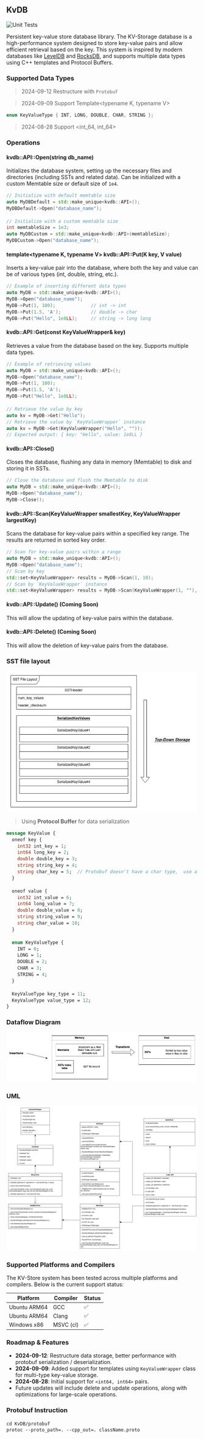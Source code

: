 ## KvDB
![Unit Tests](https://github.com/kkli08/KvDB/actions/workflows/cmake-unit-tests-multi-platform.yml/badge.svg)

Persistent key-value store database library. The KV-Storage database is a high-performance system designed to store 
key-value pairs and allow efficient retrieval based on the key. This system is inspired by modern databases like 
[LevelDB](https://github.com/google/leveldb) and [RocksDB](https://github.com/facebook/rocksdb), and supports multiple data types using C++ templates and Protocol Buffers.

### Supported Data Types
> 2024-09-12 Restructure with `Protobuf`

> 2024-09-09 Support Template<typename K, typename V>
```c++
enum KeyValueType { INT, LONG, DOUBLE, CHAR, STRING };
```

> 2024-08-28 Support <int_64, int_64>
### Operations

#### **kvdb::API::Open(string db_name)**
Initializes the database system, setting up the necessary files and directories (including SSTs and related data). Can be initialized with a custom Memtable size or default size of `1e4`.

```c++
// Initialize with default memtable size
auto MyDBDefault = std::make_unique<kvdb::API>();
MyDBDefault->Open("database_name");

// Initialize with a custom memtable size
int memtableSize = 1e3;
auto MyDBCustom = std::make_unique<kvdb::API>(memtableSize);
MyDBCustom->Open("database_name");
```

#### **template<typename K, typename V> kvdb::API::Put(K key, V value)**
Inserts a key-value pair into the database, where both the key and value can be of various types (int, double, string, etc.).

```c++
// Example of inserting different data types
auto MyDB = std::make_unique<kvdb::API>();
MyDB->Open("database_name");
MyDB->Put(1, 100);             // int -> int
MyDB->Put(1.5, 'A');           // double -> char
MyDB->Put("Hello", 1e8LL);     // string -> long long
```

#### **kvdb::API::Get(const KeyValueWrapper& key)**
Retrieves a value from the database based on the key. Supports multiple data types.

```c++
// Example of retrieving values
auto MyDB = std::make_unique<kvdb::API>();
MyDB->Open("database_name");
MyDB->Put(1, 100);
MyDB->Put(1.5, 'A');
MyDB->Put("Hello", 1e8LL);

// Retrieve the value by key
auto kv = MyDB->Get("Hello");
// Retrieve the value by `KeyValueWrapper` instance
auto kv = MyDB->Get(KeyValueWrapper("Hello", ""));
// Expected output: { key: "Hello", value: 1e8LL }
```

#### **kvdb::API::Close()**
Closes the database, flushing any data in memory (Memtable) to disk and storing it in SSTs.

```c++
// Close the database and flush the Memtable to disk
auto MyDB = std::make_unique<kvdb::API>();
MyDB->Open("database_name");
MyDB->Close();
```

#### **kvdb::API::Scan(KeyValueWrapper smallestKey, KeyValueWrapper largestKey)**
Scans the database for key-value pairs within a specified key range. The results are returned in sorted key order.

```c++
// Scan for key-value pairs within a range
auto MyDB = std::make_unique<kvdb::API>();
MyDB->Open("database_name");
// Scan by key
std::set<KeyValueWrapper> results = MyDB->Scan(1, 10);
// Scan by `KeyValueWrapper` instance
std::set<KeyValueWrapper> results = MyDB->Scan(KeyValueWrapper(1, ""), KeyValueWrapper(10, ""));
```

#### **kvdb::API::Update()** (Coming Soon)
This will allow the updating of key-value pairs within the database.

#### **kvdb::API::Delete()** (Coming Soon)
This will allow the deletion of key-value pairs from the database.

### SST file layout
![SSTFile](img/SSTFileLayout/SSTFileLayout_v2.0.jpg)

> Using **Protocol Buffer** for data serialization

```protobuf
message KeyValue {
  oneof key {
    int32 int_key = 1;
    int64 long_key = 2;
    double double_key = 3;
    string string_key = 4;
    string char_key = 5;  // Protobuf doesn't have a char type,  use a single-character string
  }

  oneof value {
    int32 int_value = 6;
    int64 long_value = 7;
    double double_value = 8;
    string string_value = 9;
    string char_value = 10;
  }

  enum KeyValueType {
    INT = 0;
    LONG = 1;
    DOUBLE = 2;
    CHAR = 3;
    STRING = 4;
  }

  KeyValueType key_type = 11;
  KeyValueType value_type = 12;
}
```
### Dataflow Diagram
![DFD](/img/kvdb_lv0.jpg)

### UML
![UML](img/uml/kvdb_s2_uml_v2.0.jpg)


### Supported Platforms and Compilers
The KV-Store system has been tested across multiple platforms and compilers. Below is the current support status:

| Platform     | Compiler       | Status |
|--------------|----------------|--------|
| Ubuntu ARM64 | GCC            | ✅     |
| Ubuntu ARM64 | Clang          | ✅     |
| Windows x86  | MSVC (cl)      | ✅     |


### Roadmap & Features
- **2024-09-12**: Restructure data storage, better performance with protobuf serialization / deserialization.
- **2024-09-09**: Added support for templates using `KeyValueWrapper` class for multi-type key-value storage.
- **2024-08-28**: Initial support for `<int64, int64>` pairs.
- Future updates will include delete and update operations, along with optimizations for large-scale operations.


### Protobuf Instruction
```shell
cd KvDB/protobuf
protoc --proto_path=. --cpp_out=. className.proto
```